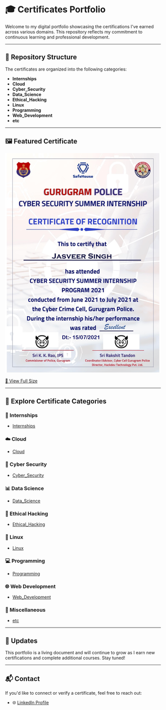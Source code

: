 # 🎓 Certificates Portfolio

Welcome to my digital portfolio showcasing the certifications I've earned across various domains. This repository reflects my commitment to continuous learning and professional development.

---

## 📁 Repository Structure

The certificates are organized into the following categories:

- **Internships**
- **Cloud**
- **Cyber_Security**
- **Data_Science**
- **Ethical_Hacking**
- **Linux**
- **Programming**
- **Web_Development**
- **etc**

---

## 🖼️ Featured Certificate

![Gurugram Police Internship](https://github.com/an0nv33r/Certificates/blob/main/Internships/Gurugram_Police_Internship.jpg)

[🔗 View Full Size](https://github.com/an0nv33r/Certificates/blob/main/Internships/Gurugram_Police_Internship.jpg)

---

## 📜 Explore Certificate Categories

### 🧳 Internships
- [Internships](https://github.com/an0nv33r/Certificates/tree/main/Internships)

### ☁️ Cloud
- [Cloud](https://github.com/an0nv33r/Certificates/tree/main/Cloud)

### 🔐 Cyber Security
- [Cyber_Security](https://github.com/an0nv33r/Certificates/tree/main/Cyber_Security)

### 📊 Data Science
- [Data_Science](https://github.com/an0nv33r/Certificates/tree/main/Data_Science)

### 🧠 Ethical Hacking
- [Ethical_Hacking](https://github.com/an0nv33r/Certificates/tree/main/Ethical_Hacking)

### 🐧 Linux
- [Linux](https://github.com/an0nv33r/Certificates/tree/main/Linux)

### 💻 Programming
- [Programming](https://github.com/an0nv33r/Certificates/tree/main/Programming)

### 🌐 Web Development
- [Web_Development](https://github.com/an0nv33r/Certificates/tree/main/Web_Development)

### 📂 Miscellaneous
- [etc](https://github.com/an0nv33r/Certificates/tree/main/etc)

---

## 🔄 Updates

This portfolio is a living document and will continue to grow as I earn new certifications and complete additional courses. Stay tuned!

---

## 📬 Contact

If you'd like to connect or verify a certificate, feel free to reach out:

- 🌐 [LinkedIn Profile](https://www.linkedin.com/in/an0nv33r/)
